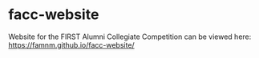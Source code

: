 # facc-website
Website for the FIRST Alumni Collegiate Competition can be viewed here: https://famnm.github.io/facc-website/
